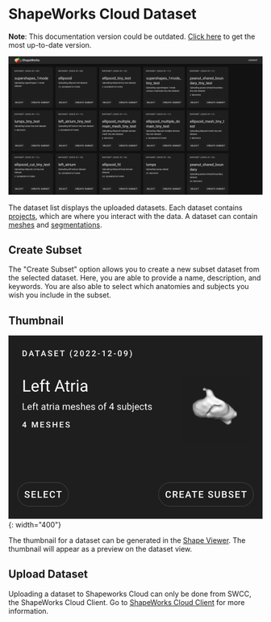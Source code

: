 # ShapeWorks Cloud Dataset

**Note**: This documentation version could be outdated. [Click here](http://sciinstitute.github.io/ShapeWorks/dev/cloud/cloud-dataset.html) to get the most up-to-date version.

![ShapeWorks Cloud Dataset List](../img/cloud/datasets.png)

The dataset list displays the uploaded datasets. Each dataset contains [projects](cloud-project.md), which are where you interact with the data. A dataset can contain [meshes](../dev/datasets.md#meshes) and [segmentations](../dev/datasets.md#segmentations).

## Create Subset

The "Create Subset" option allows you to create a new subset dataset from the selected dataset. Here, you are able to provide a name, description, and keywords. You are also able to select which anatomies and subjects you wish you include in the subset.

## Thumbnail

![Dataset with Thumbnail](../img/cloud/dataset_thumbnail.png){: width="400"}

The thumbnail for a dataset can be generated in the [Shape Viewer](cloud-shape-viewer.md#thumbnail). The thumbnail will appear as a preview on the dataset view.

## Upload Dataset

Uploading a dataset to Shapeworks Cloud can only be done from SWCC, the ShapeWorks Cloud Client. Go to [ShapeWorks Cloud Client](swcc.md#datasets) for more information.

